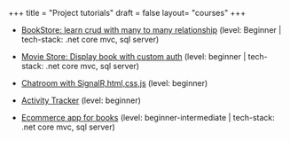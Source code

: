 +++
title = "Project tutorials"
draft = false
layout= "courses"
+++

- [BookStore: learn crud with many to many relationship](https://youtu.be/chCB6pmZZn4?si=OJTjYA8OirUDgL87) (level: Beginner | tech-stack: .net core mvc, sql server)

- [Movie Store: Display book with custom auth](https://youtu.be/cQ3HH0MJqDs?si=c3oiNbHvSMgx2lJ6) (level: beginner | tech-stack: .net core mvc, sql server)

- [Chatroom with SignalR,html,css,js](https://youtu.be/XECRfpM3P4M?si=E3OGQEGj4EUiAL7L) (level: beginner)

- [Activity Tracker](https://youtu.be/jofW-25Iews?si=zrpuqq2tf1oJarjC) (level: beginner)

- [Ecommerce app for books](https://youtu.be/R4ZLWD89R5w?si=qu_B44pFTBPehIZT) (level: beginner-intermediate | tech-stack: .net core mvc, sql server)
